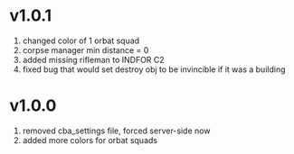 # v1.0.1
1. changed color of 1 orbat squad
2. corpse manager min distance = 0
3. added missing rifleman to INDFOR C2
4. fixed bug that would set destroy obj to be invincible if it was a building

# v1.0.0
1. removed cba_settings file, forced server-side now
2. added more colors for orbat squads
